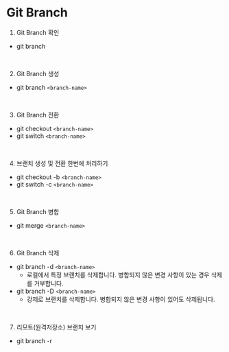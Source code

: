 # Git Branch

1. Git Branch 확인
  - git branch

<br>

2. Git Branch 생성
  - git branch `<branch-name>`

<br>

3. Git Branch 전환
  - git checkout `<branch-name>`
  - git switch `<branch-name>`

<br>

4. 브랜치 생성 및 전환 한번에 처리하기
  - git checkout -b `<branch-name>`
  - git switch -c `<branch-name>`

<br>

5. Git Branch 병합
  - git merge `<branch-name>`

<br>

6. Git Branch 삭제
  - git branch -d `<branch-name>`
    - 로컬에서 특정 브랜치를 삭제합니다. 병합되지 않은 변경 사항이 있는 경우 삭제를 거부합니다.
  - git branch -D `<branch-name>`
    - 강제로 브랜치를 삭제합니다. 병합되지 않은 변경 사항이 있어도 삭제됩니다.

<br>

7. 리모트(원격저장소) 브랜치 보기
  - git branch -r